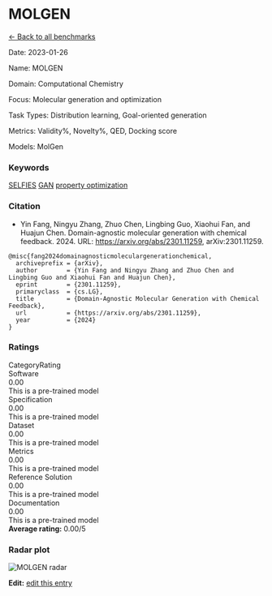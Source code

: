 # MOLGEN

<p><a class="md-button back-link" href="../">← Back to all benchmarks</a></p>
<div class="info-block meta-block">
  <p class="meta-row"><span class="meta-label">Date</span><span class="meta-sep">:</span> <span class="meta-value">2023-01-26</span></p>
  <p class="meta-row"><span class="meta-label">Name</span><span class="meta-sep">:</span> <span class="meta-value">MOLGEN</span></p>
  <p class="meta-row"><span class="meta-label">Domain</span><span class="meta-sep">:</span> <span class="meta-value">Computational Chemistry</span></p>
  <p class="meta-row"><span class="meta-label">Focus</span><span class="meta-sep">:</span> <span class="meta-value">Molecular generation and optimization</span></p>
  <p class="meta-row"><span class="meta-label">Task Types</span><span class="meta-sep">:</span> <span class="meta-value">Distribution learning, Goal-oriented generation</span></p>
  <p class="meta-row"><span class="meta-label">Metrics</span><span class="meta-sep">:</span> <span class="meta-value">Validity%, Novelty%, QED, Docking score</span></p>
  <p class="meta-row"><span class="meta-label">Models</span><span class="meta-sep">:</span> <span class="meta-value">MolGen</span></p>
</div>
<h3>Keywords</h3>

<div class="chips"><a class="chip chip-link" href="../#kw=SELFIES">SELFIES</a> <a class="chip chip-link" href="../#kw=GAN">GAN</a> <a class="chip chip-link" href="../#kw=property%20optimization">property optimization</a> </div>
<h3>Citation</h3>

- Yin Fang, Ningyu Zhang, Zhuo Chen, Lingbing Guo, Xiaohui Fan, and Huajun Chen. Domain-agnostic molecular generation with chemical feedback. 2024. URL: https://arxiv.org/abs/2301.11259, arXiv:2301.11259.

<pre><code class="language-bibtex">@misc{fang2024domainagnosticmoleculargenerationchemical,
  archiveprefix = {arXiv},
  author        = {Yin Fang and Ningyu Zhang and Zhuo Chen and Lingbing Guo and Xiaohui Fan and Huajun Chen},
  eprint        = {2301.11259},
  primaryclass  = {cs.LG},
  title         = {Domain-Agnostic Molecular Generation with Chemical Feedback},
  url           = {https://arxiv.org/abs/2301.11259},
  year          = {2024}
}</code></pre>
<h3>Ratings</h3>
<div class="ratings-grid">
  <div class="ratings-head ratings-cell"><span>Category</span><span>Rating</span></div>
  <div class="rating-item">  <div class="rating-cat">Software</div>  <div class="rating-badge">0.00</div>  <div class="rating-bar"><span style="width:0%"></span></div>  <div class="rating-reason">This is a pre-trained model
</div></div><div class="rating-item">  <div class="rating-cat">Specification</div>  <div class="rating-badge">0.00</div>  <div class="rating-bar"><span style="width:0%"></span></div>  <div class="rating-reason">This is a pre-trained model
</div></div><div class="rating-item">  <div class="rating-cat">Dataset</div>  <div class="rating-badge">0.00</div>  <div class="rating-bar"><span style="width:0%"></span></div>  <div class="rating-reason">This is a pre-trained model
</div></div><div class="rating-item">  <div class="rating-cat">Metrics</div>  <div class="rating-badge">0.00</div>  <div class="rating-bar"><span style="width:0%"></span></div>  <div class="rating-reason">This is a pre-trained model
</div></div><div class="rating-item">  <div class="rating-cat">Reference Solution</div>  <div class="rating-badge">0.00</div>  <div class="rating-bar"><span style="width:0%"></span></div>  <div class="rating-reason">This is a pre-trained model
</div></div><div class="rating-item">  <div class="rating-cat">Documentation</div>  <div class="rating-badge">0.00</div>  <div class="rating-bar"><span style="width:0%"></span></div>  <div class="rating-reason">This is a pre-trained model
</div></div>
</div>
<div class="avg-rating">  <strong>Average rating:</strong> <span class="badge badge--bad badge--sm">0.00/5</span></div><h3>Radar plot</h3>

<div class="radar-wrap"><img class="radar-img" alt="MOLGEN radar" src="../../../tex/images/molgen_radar.png" /></div>

<p><strong>Edit:</strong> <a href="https://github.com/mlcommons-science/benchmark/tree/main/source">edit this entry</a></p>
